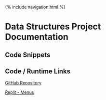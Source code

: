 {% include navigation.html %}

# Data Structures Project Documentation

## Code Snippets

## Code / Runtime Links

[GitHub Repository](https://github.com/AkhilNandhakumar/Guython)

[Replit - Menus](https://replit.com/@JakubPonulak/TT0-Menus#main.py)
